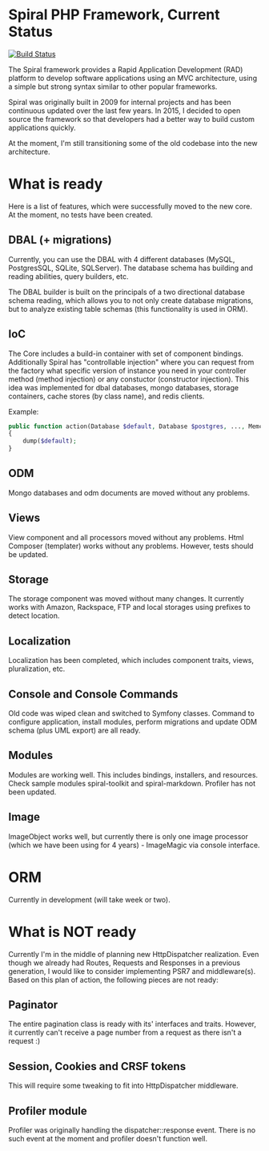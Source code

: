 Spiral PHP Framework, Current Status
=======================
[![Build Status](https://travis-ci.org/spiral-php/spiral.svg?branch=master)](https://travis-ci.org/spiral-php/spiral)

The Spiral framework provides a Rapid Application Development (RAD) platform to develop software applications using an MVC architecture, using a 
simple but strong syntax similar to other popular frameworks.

Spiral was originally built in 2009 for internal projects and has been continuous updated over the last few years. In 2015, I decided to open source 
the framework so that developers had a better way to build custom applications quickly.  

At the moment, I'm still transitioning some of the old codebase into the new architecture.

What is ready
=================
Here is a list of features, which were successfully moved to the new core. At the moment, no tests have been created.

DBAL (+ migrations)
-------------
Currently, you can use the DBAL with 4 different databases (MySQL, PostgresSQL, SQLite, SQLServer). The database schema has building
and reading abilities, query builders, etc. 

The DBAL builder is built on the principals of a two directional database schema reading, which allows you to not only create database migrations, 
but to analyze existing table schemas (this functionality is used in ORM).

IoC
-------------
The Core includes a build-in container with set of component bindings. Additionally Spiral has "controllable injection"
where you can request from the factory what specific version of instance you need in your controller method (method injection)
or any constuctor (constructor injection). This idea was implemented for dbal databases, mongo databases, storage
containers, cache stores (by class name), and redis clients.

Example:
```php
public function action(Database $default, Database $postgres, ..., MemcacheStore $memcache, ...)
{
    dump($default);
}
```

ODM
-------------
Mongo databases and odm documents are moved without any problems.

Views
-------------
View component and all processors moved without any problems. Html Composer (templater) works without any problems. However, tests should be updated.

Storage
-------------
The storage component was moved without many changes. It currently works with Amazon, Rackspace, FTP and local storages
using prefixes to detect location.

Localization
-------------
Localization has been completed, which includes component traits, views, pluralization, etc.

Console and Console Commands
-------------
Old code was wiped clean and switched to Symfony classes. Command to configure application, install modules, perform migrations and 
update ODM schema (plus UML export) are all ready.

Modules
-------------
Modules are working well. This includes bindings, installers, and resources. Check sample modules spiral-toolkit and spiral-markdown.
Profiler has not been updated.

Image
-------------
ImageObject works well, but currently there is only one image processor (which we have been using for 4 years) - ImageMagic via console interface.

ORM
=================
Currently in development (will take week or two).

What is NOT ready
=================
Currently I'm in the middle of planning new HttpDispatcher realization. Even though we already had Routes, Requests and Responses
in a previous generation, I would like to consider implementing PSR7 and middleware(s). Based on this plan of action, the following pieces
are not ready:

Paginator
-------------
The entire pagination class is ready with its' interfaces and traits. However, it currently can't receive a page number from a
request as there isn't a request :)

Session, Cookies and CRSF tokens
-------------
This will require some tweaking to fit into HttpDispatcher middleware.

Profiler module
-------------
Profiler was originally handling the dispatcher::response event. There is no such event at the moment and profiler doesn't function well.
